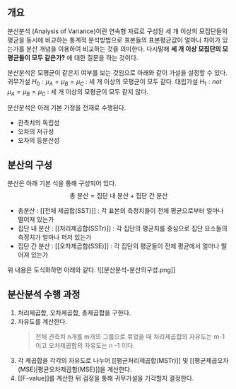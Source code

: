 ## 개요
분산분석 (Analysis of Variance)이란 연속형 자료로 구성된 세 개 이상의 모집단들의 평균을 동시에 비교하는 통계적 분석방법으로 표본들의 표본평균값이 얼마나 차이가 있는가를 분산 개념을 이용하여 비교하는 것을 의미한다. 다시말해 **세 개 이상 모집단의 모평균들이 모두 같은가?** 에 대한 질문을 하는 것이다. 

분산분석은 모평균이 같은지 여부를 보는 것임으로 아래와 같이 가설을 설정할 수 있다.
귀무가설 $H_0 : \mu_A=\mu_B=\mu_C$ : 세 개 이상의 모평균이 모두 같다.
대립가설 $H_1 : not \,\,\, \mu_A=\mu_B=\mu_C$ : 세 개 이상의 모평균이 모두 같지 않다.

분산분석은 아래 기본 가정을 전재로 수행된다.

* 관측치의 독립성
* 오차의 저규성
* 오차의 등분산성

## 분산의 구성
분산은 아래 기본 식을 통해 구성되어 있다.
$$\text{총 분산} = \text{집단 내 분산} + \text{집단 간 분산}$$

* 총분산 : [[전체 제곱합(SST)]] : 각 표본의 측정치들이 전체 평균으로부터 얼마나 떨어져 있는가
* 집단 내 분산 : [[처리제곱합(SSTr)]] : 각 집단의 평균치를 중심으로 집단 요소들의 측정치가 얼마나 퍼저 있는가
* 집단 간 분산 :  [[오차제곱합(SSE)]] : 각 집단의 평균들이 전체 평균에서 얼마나 떨어져 있는가

위 내용은 도식화하면 아래와 같다. 
![[분산분석-분산의구성.png]]

## 분산분석 수행 과정
1. 처리제곱합, 오차제곱합, 총제곱합을 구한다.
2. 자유도를 계산한다.
	> 전체 관측치 n개를 m개의 그룹으로 묶었을 때
	> 	처리제곱합의 자유도는 m-1 이고
	> 	오차제곱합의 자유도는 n -1 이다.
3. 각 제곱합을 각각의 자유도로 나누어 [[평균처리제곱합(MSTr)]] 및 [[평균제곱오차(MSE)|평균오차제곱합(MSE)]]을 계산한다.
4. [[F-value]]를 계산한 뒤 검정을 통해 귀무가설을 기각할지 결정한다.